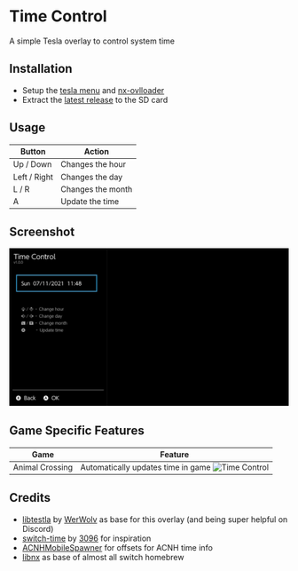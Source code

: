 # Time Control
A simple Tesla overlay to control system time

## Installation
* Setup the [tesla menu](https://github.com/WerWolv/Tesla-Menu) and [nx-ovlloader](https://github.com/WerWolv/ovl-sysmodules)
* Extract the [latest release](https://github.com/Manlibear/TimeControlOVL/releases/latest) to the SD card


## Usage
Button          | Action
----------------|-------------------
Up / Down       | Changes the hour
Left / Right    | Changes the day
L / R           | Changes the month
A               | Update the time

## Screenshot
![Time Control](media/screenshot.jpg)

## Game Specific Features

Game    | Feature
--------|--------
Animal Crossing | Automatically updates time in game ![Time Control](media/ACNH.gif)

## Credits
* [libtestla](https://github.com/WerWolv/libtesla) by [WerWolv](https://github.com/WerWolv) as base for this overlay (and being super helpful on Discord)
* [switch-time](https://github.com/3096/switch-time) by [3096]( https://github.com/3096) for inspiration
* [ACNHMobileSpawner](https://github.com/berichan/ACNHMobileSpawner) for offsets for ACNH time info
* [libnx](https://github.com/switchbrew/libnx) as base of almost all switch homebrew